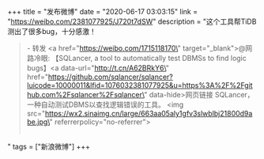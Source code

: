 +++
title = "发布微博"
date = "2020-06-17 03:03:15"
link = "https://weibo.com/2381077925/J720t7dSW"
description = "这个工具帮TiDB测出了很多bug，十分感激！<br><blockquote> - 转发 <a href=\"https://weibo.com/1715118170\" target=\"_blank\">@网路冷眼</a>: 【SQLancer, a tool to automatically test DBMSs to find logic bugs】<a data-url=\"http://t.cn/A62BRkY6\" href=\"https://github.com/sqlancer/sqlancer?luicode=10000011&lfid=1076032381077925&u=https%3A%2F%2Fgithub.com%2Fsqlancer%2Fsqlancer\" data-hide>网页链接</a> SQLancer，一种自动测试DBMS以查找逻辑错误的工具。 <img src=\"https://wx2.sinaimg.cn/large/663aa05aly1gfv3slwblbj21800d9abe.jpg\" referrerpolicy=\"no-referrer\"><br><br></blockquote>"
tags = ["新浪微博"]
+++
